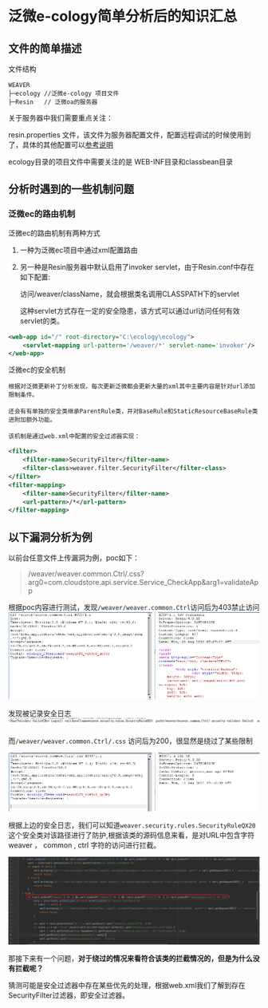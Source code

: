 # 泛微e-cology简单分析后的知识汇总

## 文件的简单描述

文件结构

```
WEAVER
├─ecology //泛微e-cology 项目文件
├─Resin   // 泛微oa的服务器

```



关于服务器中我们需要重点关注：

resin.properties 文件，该文件为服务器配置文件，配置远程调试的时候使用到了，具体的其他配置可以[参考说明](https://www.caucho.com/resin-4.0/admin/config-resin-properties.xtp)

ecology目录的项目文件中需要关注的是 WEB-INF目录和classbean目录


## 分析时遇到的一些机制问题

### 泛微ec的路由机制
   泛微ec的路由机制有两种方式

  1.  一种为泛微ec项目中通过xml配置路由
   
  2.   另一种是Resin服务器中默认启用了invoker servlet，由于Resin.conf中存在如下配置: 
    
        访问/weaver/className，就会根据类名调用CLASSPATH下的servlet

        这种servlet方式存在一定的安全隐患，该方式可以通过url访问任何有效servlet的类。
      
```xml
<web-app id="/" root-directory="C:\ecology\ecology">
    <servlet-mapping url-pattern='/weaver/*' servlet-name='invoker'/>
</web-app>
```   


泛微ec的安全机制

    根据对泛微更新补丁分析发现，每次更新泛微都会更新大量的xml其中主要内容是针对url添加限制条件。
    
    还会有有单独的安全类继承ParentRule类，并对BaseRule和StaticResourceBaseRule类进附加额外功能。

    该机制是通过web.xml中配置的安全过滤器实现：

```xml
<filter>
    <filter-name>SecurityFilter</filter-name>
    <filter-class>weaver.filter.SecurityFilter</filter-class>
</filter>
<filter-mapping>
    <filter-name>SecurityFilter</filter-name>
    <url-pattern>/*</url-pattern>
</filter-mapping>
```


## 以下漏洞分析为例


以前台任意文件上传漏洞为例，poc如下：


> /weaver/weaver.common.Ctrl/.css?arg0=com.cloudstore.api.service.Service_CheckApp&arg1=validateApp


根据poc内容进行测试，发现`/weaver/weaver.common.Ctrl`访问后为403禁止访问![](./img/upload-403.png)


发现被记录安全日志![触发的安全日志](./img/sec-log.png)


而`/weaver/weaver.common.Ctrl/.css` 访问后为200，很显然是绕过了某些限制


![](./img/upload-200.png)


根据上边的安全日志，我们可以知道`weaver.security.rules.SecurityRuleQX20`这个安全类对该路径进行了防护,根据该类的源码信息来看，是对URL中包含字符 weaver ， common , ctrl 字符的访问进行拦截。


![](img/sec-rule-class.png)


那接下来有一个问题，**对于绕过的情况来看符合该类的拦截情况的，但是为什么没有拦截呢？**

猜测可能是安全过滤器中存在某些优先的处理，根据web.xml我们了解到存在SecurityFilter过滤器，即安全过滤器。